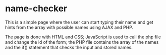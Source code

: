 # name-checker
This is a simple page where the user can start typing their name and get hints from the array with possible names using AJAX and PHP. 

The page is done with HTML and CSS;
JavaScript is used to call the php file and change the id of the form;
the PHP file contains the array of the names and the if() statement that checks the input and stored names.
